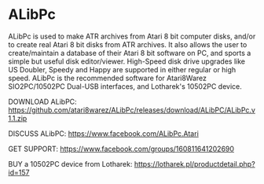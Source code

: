 # ALibPc
ALibPc is used to make ATR archives from Atari 8 bit computer disks, and/or to create real Atari 8 bit disks from ATR archives.
It also allows the user to create/maintain a database of their Atari 8 bit software on PC, and sports a simple but useful disk editor/viewer.
High-Speed disk drive upgrades like US Doubler, Speedy and Happy are supported in either regular or high speed. 
ALibPc is the recommended software for Atari8Warez SIO2PC/10502PC Dual-USB interfaces, and Lotharek's 10502PC device.

DOWNLOAD ALibPC: https://github.com/atari8warez/ALibPc/releases/download/ALibPC/ALibPc.v1.1.zip

DISCUSS ALibPC: https://www.facebook.com/ALibPc.Atari

GET SUPPORT: https://www.facebook.com/groups/160811641202690

BUY a 10502PC device from Lotharek: https://lotharek.pl/productdetail.php?id=157
